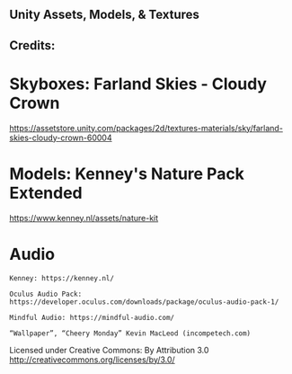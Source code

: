 ## Unity Assets, Models, & Textures

## Credits:
# Skyboxes: Farland Skies - Cloudy Crown
https://assetstore.unity.com/packages/2d/textures-materials/sky/farland-skies-cloudy-crown-60004
# Models: Kenney's Nature Pack Extended
https://www.kenney.nl/assets/nature-kit

# Audio
    Kenney: https://kenney.nl/

    Oculus Audio Pack: https://developer.oculus.com/downloads/package/oculus-audio-pack-1/

    Mindful Audio: https://mindful-audio.com/

    “Wallpaper”, “Cheery Monday” Kevin MacLeod (incompetech.com)

Licensed under Creative Commons: By Attribution 3.0
http://creativecommons.org/licenses/by/3.0/
